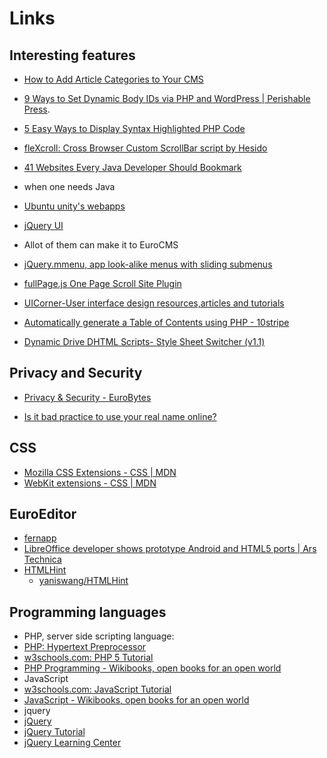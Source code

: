 Links
======


## Interesting features

 - [How to Add Article Categories to Your CMS](http://www.elated.com/articles/add-article-categories-to-your-cms/)

 - [9 Ways to Set Dynamic Body IDs via PHP and WordPress | Perishable Press](http://perishablepress.com/dynamic-body-class-id-php-wordpress/).
 - [5 Easy Ways to Display Syntax Highlighted PHP Code](http://perishablepress.com/5-easy-ways-to-display-syntax-highlighted-php-code/)
 - [fleXcroll: Cross Browser Custom ScrollBar script by Hesido](http://www.hesido.com/web.php?page=customscrollbar)
 - [41 Websites Every Java Developer Should Bookmark](http://www.cygnet-infotech.com/41-websites-every-java-developer-should-bookmark) 
  - when one needs Java
 - [Ubuntu unity's webapps](http://developer.ubuntu.com/web/)
 - [jQuery UI](http://jqueryui.com/)
  - Allot of them can make it to EuroCMS
 - [jQuery.mmenu, app look-alike menus with sliding submenus](http://mmenu.frebsite.nl/)
 - [fullPage.js One Page Scroll Site Plugin](http://alvarotrigo.com/fullPage/)
 - [UICorner-User interface design resources,articles and tutorials](http://www.uicorner.com/)
 - [Automatically generate a Table of Contents using PHP  - 10stripe](http://www.10stripe.com/articles/automatically-generate-table-of-contents-php.php)
 - [Dynamic Drive DHTML Scripts- Style Sheet Switcher (v1.1)](http://www.dynamicdrive.com/dynamicindex9/stylesheetswitcher.htm)


## Privacy and Security

 - [Privacy &amp; Security - EuroBytes](http://www.eurobytes.nl/tutorials/privacy-and-security)

 - [Is it bad practice to use your real name online?](http://security.stackexchange.com/questions/46569/is-it-bad-practice-to-use-your-real-name-online)


## CSS

 - [Mozilla CSS Extensions - CSS | MDN](https://developer.mozilla.org/en-US/docs/Web/CSS/Reference/Mozilla_Extensions)
 - [WebKit extensions - CSS | MDN](https://developer.mozilla.org/en-US/docs/Web/CSS/Reference/Webkit_Extensions)


## EuroEditor

 - [fernapp](http://www.fernapp.com/)
 - [LibreOffice developer shows prototype Android and HTML5 ports | Ars Technica](http://arstechnica.com/business/2012/02/libreoffice-developer-shows-prototype-android-and-html5-ports/)
 - [HTMLHint](http://htmlhint.com/)
 	- [yaniswang/HTMLHint](https://github.com/yaniswang/HTMLHint)

## Programming languages 

 - PHP, server side scripting language:
  - [PHP: Hypertext Preprocessor](http://php.net/)
  - [w3schools.com: PHP 5 Tutorial](http://www.w3schools.com/php/default.asp)
  - [PHP Programming - Wikibooks, open books for an open world](http://en.wikibooks.org/wiki/PHP_Programming)
 - JavaScript
  - [w3schools.com: JavaScript Tutorial](http://www.w3schools.com/js/default.asp)
  - [JavaScript - Wikibooks, open books for an open world](http://en.wikibooks.org/wiki/JavaScript)
 - jquery
  - [jQuery](http://jquery.com/)
  - [jQuery Tutorial](http://www.w3schools.com/jquery/default.asp)
  - [jQuery Learning Center](http://learn.jquery.com/)







